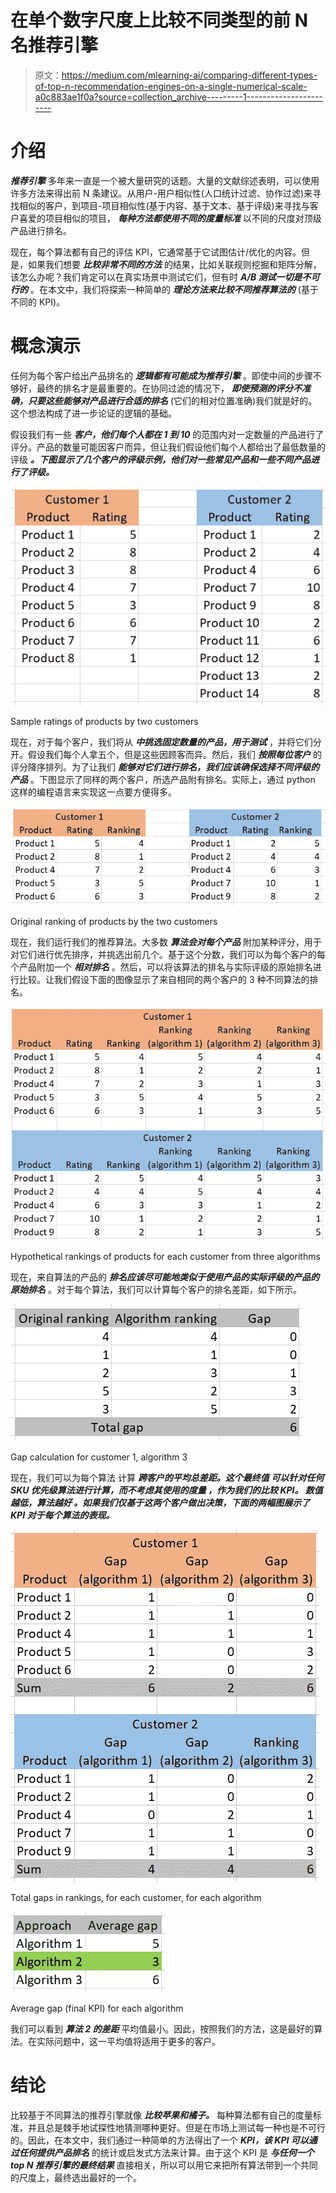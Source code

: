 # 在单个数字尺度上比较不同类型的前 N 名推荐引擎

> 原文：<https://medium.com/mlearning-ai/comparing-different-types-of-top-n-recommendation-engines-on-a-single-numerical-scale-a0c883ae1f0a?source=collection_archive---------1----------------------->

# 介绍

***推荐引擎*** 多年来一直是一个被大量研究的话题。大量的文献综述表明，可以使用许多方法来得出前 N 条建议。从用户-用户相似性(人口统计过滤、协作过滤)来寻找相似的客户，到项目-项目相似性(基于内容、基于文本、基于评级)来寻找与客户喜爱的项目相似的项目， ***每种方法都使用不同的度量标准*** 以不同的尺度对顶级产品进行排名。

现在，每个算法都有自己的评估 KPI，它通常基于它试图估计/优化的内容。但是，如果我们想要 ***比较非常不同的方法*** 的结果，比如关联规则挖掘和矩阵分解，该怎么办呢？我们肯定可以在真实场景中测试它们，但有时 ***A/B 测试一切是不可行的*** 。在本文中，我们将探索一种简单的 ***理论方法来比较不同推荐算法的*** (基于不同的 KPI)。

# 概念演示

任何为每个客户给出产品排名的 ***逻辑都有可能成为推荐引擎*** 。即使中间的步骤不够好，最终的排名才是最重要的。在协同过滤的情况下， ***即使预测的评分不准确，只要这些能够对产品进行合适的排名*** (它们的相对位置准确)我们就是好的。这个想法构成了进一步论证的逻辑的基础。

假设我们有一些 ***客户，他们每个人都在 1 到 10*** 的范围内对一定数量的产品进行了评分。产品的数量可能因客户而异，但让我们假设他们每个人都给出了最低数量的评级 ***。下图显示了几个客户的评级示例，他们对一些常见产品和一些不同产品进行了评级。***

![](img/5547b0eede95bb2d69f1e34fa999fa92.png)

Sample ratings of products by two customers

现在，对于每个客户，我们将从 ***中挑选固定数量的产品，用于测试*** ，并将它们分开。假设我们每个人拿五个，但是这些因顾客而异。然后，我们 ***按照每位客户*** 的评分降序排列。为了让我们 ***能够对它们进行排名，我们应该确保选择不同评级的产品*** 。下图显示了同样的两个客户，所选产品附有排名。实际上，通过 python 这样的编程语言来实现这一点要方便得多。

![](img/a64db2b414373d3ab9ab1baa0235287a.png)

Original ranking of products by the two customers

现在，我们运行我们的推荐算法。大多数 ***算法会对每个产品*** 附加某种评分，用于对它们进行优先排序，并挑选出前几个。基于这个分数，我们可以为每个客户的每个产品附加一个 ***相对排名*** 。然后，可以将该算法的排名与实际评级的原始排名进行比较。让我们假设下面的图像显示了来自相同的两个客户的 3 种不同算法的排名。

![](img/5ab810ead1a97b3bf1d3d64411c4b9a2.png)

Hypothetical rankings of products for each customer from three algorithms

现在，来自算法的产品的 ***排名应该尽可能地类似于使用产品的实际评级的产品的原始排名*** 。对于每个算法，我们可以计算每个客户的排名差距，如下所示。

![](img/25bba8fae7de6d09213973ef4e0dccbe.png)

Gap calculation for customer 1, algorithm 3

现在，我们可以为每个算法 计算 ***跨客户的平均总差距。这个最终值 ***可以针对任何 SKU 优先级算法进行计算，而不考虑其使用的度量*** ，作为我们的比较 KPI。 ***数值越低，算法越好*** 。如果我们仅基于这两个客户做出决策，下面的两幅图展示了 KPI 对于每个算法的表现。***

![](img/b566ef04e13339ffcd5fc47c6e55fb38.png)

Total gaps in rankings, for each customer, for each algorithm

![](img/6d1261401a845310b43ec79f6b3953c4.png)

Average gap (final KPI) for each algorithm

我们可以看到 ***算法 2 的差距*** 平均值最小。因此，按照我们的方法，这是最好的算法。在实际问题中，这一平均值将适用于更多的客户。

# 结论

比较基于不同算法的推荐引擎就像 ***比较苹果和橘子。*** 每种算法都有自己的度量标准，并且总是棘手地试探性地猜测哪种更好。但是在市场上测试每一种也是不可行的。因此，在本文中，我们通过一种简单的方法得出了一个 ***KPI，该 KPI 可以通过任何提供产品排名*** 的统计或启发式方法来计算。由于这个 KPI 是 ***与任何一个 top N 推荐引擎的最终结果*** 直接相关，所以可以用它来把所有算法带到一个共同的尺度上，最终选出最好的一个。
